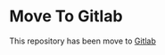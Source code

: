 # Move To Gitlab
This repository has been move to [Gitlab](https://gitlab.com/qiraht246/express-digital-payment-api)
